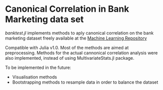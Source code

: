 # Canonical Correlation in Bank Marketing data set

_banktest.jl_ implements methods to aply canonical correlation on the bank marketing dataset freely available at the [Machine Learning Repository](https://archive.ics.uci.edu/ml/datasets/bank+marketing)

Compatible with Julia v1.0. Most of the methods are aimed at preprocessing. Methods for the actual cannonical correlation analysis were also implemented, instead of using MultivariateStats.jl package.

To  be implemented in the future:

 - Visualisation methods
 - Bootstrapping methods to resample data in order to balance the dataset
